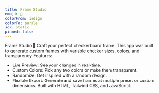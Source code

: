 ```yaml
---
title: Frame Studio
emoji: 🎨
colorFrom: indigo
colorTo: purple
sdk: static
pinned: false
---
```

Frame Studio 🎨
Craft your perfect checkerboard frame. This app was built to generate custom frames with variable checker sizes, colors, and transparency.
Features:
 * Live Preview: See your changes in real-time.
 * Custom Colors: Pick any two colors or make them transparent.
 * Randomize: Get inspired with a random design.
 * Flexible Export: Generate and save frames at multiple preset or custom dimensions.
Built with HTML, Tailwind CSS, and JavaScript.
